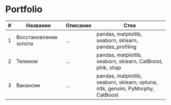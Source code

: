 # Portfolio

| # | Название | Описание | Стек |
| ------------- | ------------- | ------------- | ------------- |
| 1  | Восстановление золота  | ... | pandas, matplotlib, seaborn, sklearn, pandas_profiling |
| 2  | Телеком  | ... | pandas, matplotlib, seaborn, sklearn, CatBoost, phik, shap |
| 3  | Вакансии  | ... | pandas, matplotlib, seaborn, sklearn, optuna, nltk, gensim, PyMorphy, CatBoost  |
